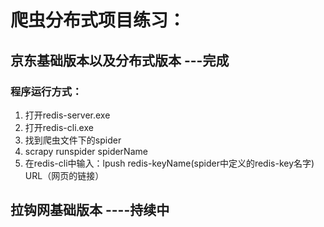 # 爬虫分布式项目练习：

## 京东基础版本以及分布式版本 ---完成
### 程序运行方式：

1. 打开redis-server.exe
2. 打开redis-cli.exe
3. 找到爬虫文件下的spider
4. scrapy runspider spiderName
5. 在redis-cli中输入：lpush redis-keyName(spider中定义的redis-key名字) URL（网页的链接）


## 拉钩网基础版本  ----持续中
